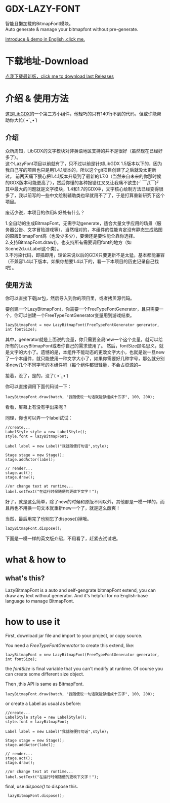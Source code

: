 # GDX-LAZY-FONT
智能且懒加载的BitmapFont模块。<br/>
Auto generate & manage your bitmapfont without pre-generate.

[Introduce & demo in English ,click me.](#1)

# 下载地址-Download
[点我下载最新版，click me to download last Releases](https://github.com/dingjibang/GDX-LAZY-FONT/releases/latest)
<br/>

# 介绍 & 使用方法
这是[LibGDX](https://github.com/libgdx/libgdx/)的一个第三方小组件，他轻巧的只有140行不到的代码，但或许能帮助你大忙( •́ .̫ •̀ )

## 介绍
众所周知，LibGDX的文字模块对非英语地区支持的并不是很好（虽然现在已经好多了）。<br/>
这个LazyFont项目以前就有了，只不过以前是针对LibGDX 1.5版本以下的，因为我自己写的项目也只是用1.4.1版本的，所以这个git项目创建了之后就没太更新过。
前两天痛下狠心把1.4.1版本升级到了最新的1.7.0（当然来自未来的你那时候的GDX版本可能更高了），然后你懂的各种报错红叉叉让我痛不欲生(╯￣Д￣)╯<br/>
其中最大的问题就是文字模块，1.4和1.7的GDX中，文字核心绘制方法已经变得很多了，我以前写的一些中文绘制辅助类也早就用不了了，于是打算重新研究下这个项目。<br/>

废话少说，本项目的作用& 好处有什么？<br/>

1.全自动的生成BitmapFont，无需手动generate，适合大量文字应用的场景（服务器公告、文字冒险游戏等），当然相对的，本组件的性能肯定没有静态生成贴图的原版BitmapFont高（也没少多少），要懒还是要性能全靠你选择。<br/>
2.支持BitmapFont.draw()，也支持所有需要调用font的地方（如Scene2d.ui.Label这个类）。<br/>
3.不污染代码，即插即用，理论来说以后的GDX只要更新不是太猛，基本都能兼容（不兼容1.4以下版本，如果你想要1.4以下的，看一下本项目的历史记录自己找吧）。<br/>


## 使用方法
你可以直接下载jar包，然后导入到你的项目里，或者拷贝源代码。<br/>


要创建一个LazyBitmapFont，你需要一个FreeTypeFontGenerator，且只需要一个，你可以创建一个FreeTypeFontGenerator变量用到游戏结束。

    lazyBitmapFont = new LazyBitmapFont(FreeTypeFontGenerator generator, int fontSize);
    
其中，generator就是上面说的变量，你只需要全局new一个这个变量，就可以给所有的LazyBitmapFont或者你自己的需求使用了。
然后，fontSize顾名思义，就是文字的大小了。遗憾的是，本组件不能动态的更改文字大小，也就是说一旦new了一个本组件，就只能使用一种文字大小了，如果你需要好几种字号，那么就分别多new几个不同字号的本组件吧（每个组件都很轻量，不会占资源的~

接着，没了，是的，没了( •́ .̫ •̀ )

你可以直接调用下面代码试一下：

    lazyBitmapFont.draw(batch, "我随便说一句话就能够组成十五字", 100, 200);
    
看看，屏幕上有没有字出来呢？

同理，你也可以弄一个label试试：

    //create...
    LabelStyle style = new LabelStyle();
    style.font = lazyBitmapFont;
    
    Label label = new Label("我就随便打句话",style);
    
    Stage stage = new Stage();
    stage.addActor(label);
    
    // render...
    stage.act();
    stage.draw();
    
    //or change text at runtime...
    label.setText("在运行时候随便的更改下文字！");
    
好了，就是这么简单，除了new的时候和原版不同以外，其他都是一模一样的，而且再也不用换一句文本就重新new一个了，就是这么酸爽！

当然，最后用完了也别忘了dispose()掉哦。

    lazyBitmapFont.dispose();

下面是一模一样的英文版介绍，不用看了，赶紧去试试吧。



# <span id="1">what & how to</span>

## what's this?

LazyBitmapFont is a auto and self-gengrate bitmapFont extend, you can draw any text without generator. And it's helpful for no English-base language to manage BitmapFont.

# how to use it

First, download jar file and import to your project, or copy source.

You need a *FreeTypeFontGenerator* to create this extend, like:

    lazyBitmapFont = new LazyBitmapFont(FreeTypeFontGenerator generator, int fontSize);
    
the *fontSize* is final variable that you can't modify at runtime. Of course you can create some different size object.

Then ,this API is same as BitmapFont.

    lazyBitmapFont.draw(batch, "我随便说一句话就能够组成十五字", 100, 200);
    
or create a Label as usual as before:

    //create...
    LabelStyle style = new LabelStyle();
    style.font = lazyBitmapFont;
    
    Label label = new Label("我就随便打句话",style);
    
    Stage stage = new Stage();
    stage.addActor(label);
    
    // render...
    stage.act();
    stage.draw();
    
    //or change text at runtime...
    label.setText("在运行时候随便的更改下文字！");
    
final, use *dispose()* to dispose this.

     lazyBitmapFont.dispose();

